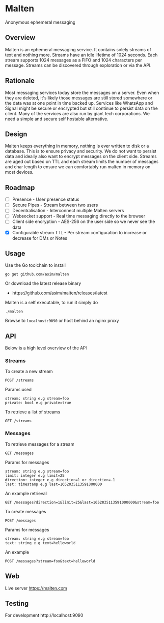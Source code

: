 # Malten

Anonymous ephemeral messaging

## Overview

Malten is an ephemeral messaging service. It contains solely streams of text and nothing more. 
Streams have an idle lifetime of 1024 seconds. Each stream supports 1024 messages as a FIFO and 
1024 characters per message. Streams can be discovered through exploration or via the API. 

## Rationale

Most messaging services today store the messages on a server. Even when they are deleted, it's likely those messages are 
still stored somewhere or the data was at one point in time backed up. Services like WhatsApp and Signal might be secure or 
encrypted but still continue to persist data on the client. Many of the services are also run by giant tech corporations. 
We need a simple and secure self hostable alternative. 

## Design

Malten keeps everything in memory, nothing is ever written to disk or a database. This is to ensure privacy and security. We 
do not want to persist data and ideally also want to encrypt messages on the client side. Streams are aged out based on TTL 
and each stream limits the number of messages and char length to ensure we can comfortably run malten in memory on most devices. 

## Roadmap

- [ ] Presence - User presence status
- [ ] Secure Pipes - Stream between two users
- [ ] Decentralisation - Interconnect multiple Malten servers
- [ ] Websocket support - Real time messaging directly to the browser
- [ ] Client side encryption - AES-256 on the user side so we never see the data
- [x] Configurable stream TTL - Per stream configuration to increase or decrease for DMs or Notes

## Usage

Use the Go toolchain to install

```
go get github.com/asim/malten
```

Or download the latest release binary

- https://github.com/asim/malten/releases/latest

Malten is a self executable, to run it simply do 

```
./malten
```

Browse to `localhost:9090` or host behind an nginx proxy

## API

Below is a high level overview of the API

### Streams

To create a new stream

```
POST /streams
```

Params used

```
stream: string e.g stream=foo
private: bool e.g private=true
```

To retrieve a list of streams

```
GET /streams
```

### Messages

To retrieve messages for a stream

```
GET /messages
```

Params for messages

```
stream: string e.g stream=foo
limit: integer e.g limit=25
direction: integer e.g direction=1 or direction=-1
last: timestamp e.g last=1652035113591000000
```

An example retrieval

```
GET /messages?direction=1&limit=25&last=1652035113591000000&stream=foo
```

To create messages

```
POST /messages
```

Params for messages

```
stream: string e.g stream=foo
text: string e.g text=helloworld
```

An example

```
POST /messages?stream=foo&text=helloworld
```

## Web

Live server https://malten.com

## Testing 

For development http://localhost:9090
